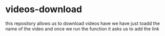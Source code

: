# videos-download
this repository allows us to download videos have we have just toadd the name of the video and once we run the function it asks us to add the link
